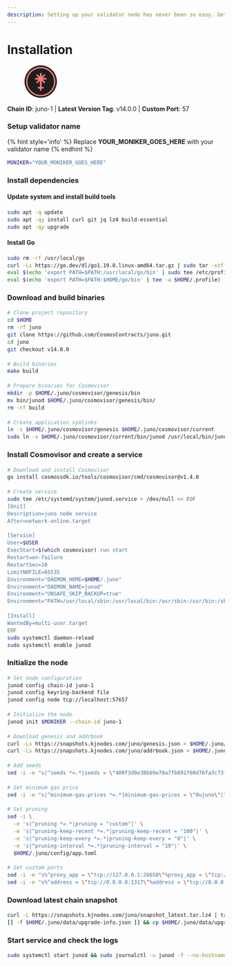 ```yaml
---
description: Setting up your validator node has never been so easy. Get your validator running in minutes by following step by step instructions.
---
```


# Installation

<figure><img src="https://raw.githubusercontent.com/kj89/cosmos-images/main/logos/juno.png" alt=""><figcaption></figcaption></figure>

**Chain ID**: juno-1 | **Latest Version Tag**: v14.0.0 | **Custom Port**: 57

### Setup validator name

{% hint style='info' %}
Replace **YOUR_MONIKER_GOES_HERE** with your validator name
{% endhint %}

```bash
MONIKER="YOUR_MONIKER_GOES_HERE"
```

### Install dependencies

#### Update system and install build tools

```bash
sudo apt -q update
sudo apt -qy install curl git jq lz4 build-essential
sudo apt -qy upgrade
```

#### Install Go

```bash
sudo rm -rf /usr/local/go
curl -Ls https://go.dev/dl/go1.19.8.linux-amd64.tar.gz | sudo tar -xzf - -C /usr/local
eval $(echo 'export PATH=$PATH:/usr/local/go/bin' | sudo tee /etc/profile.d/golang.sh)
eval $(echo 'export PATH=$PATH:$HOME/go/bin' | tee -a $HOME/.profile)
```

### Download and build binaries

```bash
# Clone project repository
cd $HOME
rm -rf juno
git clone https://github.com/CosmosContracts/juno.git
cd juno
git checkout v14.0.0

# Build binaries
make build

# Prepare binaries for Cosmovisor
mkdir -p $HOME/.juno/cosmovisor/genesis/bin
mv bin/junod $HOME/.juno/cosmovisor/genesis/bin/
rm -rf build

# Create application symlinks
ln -s $HOME/.juno/cosmovisor/genesis $HOME/.juno/cosmovisor/current
sudo ln -s $HOME/.juno/cosmovisor/current/bin/junod /usr/local/bin/junod
```

### Install Cosmovisor and create a service

```bash
# Download and install Cosmovisor
go install cosmossdk.io/tools/cosmovisor/cmd/cosmovisor@v1.4.0

# Create service
sudo tee /etc/systemd/system/junod.service > /dev/null << EOF
[Unit]
Description=juno node service
After=network-online.target

[Service]
User=$USER
ExecStart=$(which cosmovisor) run start
Restart=on-failure
RestartSec=10
LimitNOFILE=65535
Environment="DAEMON_HOME=$HOME/.juno"
Environment="DAEMON_NAME=junod"
Environment="UNSAFE_SKIP_BACKUP=true"
Environment="PATH=/usr/local/sbin:/usr/local/bin:/usr/sbin:/usr/bin:/sbin:/bin:/usr/games:/usr/local/games:/snap/bin:$HOME/.juno/cosmovisor/current/bin"

[Install]
WantedBy=multi-user.target
EOF
sudo systemctl daemon-reload
sudo systemctl enable junod
```

### Initialize the node

```bash
# Set node configuration
junod config chain-id juno-1
junod config keyring-backend file
junod config node tcp://localhost:57657

# Initialize the node
junod init $MONIKER --chain-id juno-1

# Download genesis and addrbook
curl -Ls https://snapshots.kjnodes.com/juno/genesis.json > $HOME/.juno/config/genesis.json
curl -Ls https://snapshots.kjnodes.com/juno/addrbook.json > $HOME/.juno/config/addrbook.json

# Add seeds
sed -i -e "s|^seeds *=.*|seeds = \"400f3d9e30b69e78a7fb891f60d76fa3c73f0ecc@juno.rpc.kjnodes.com:57659\"|" $HOME/.juno/config/config.toml

# Set minimum gas price
sed -i -e "s|^minimum-gas-prices *=.*|minimum-gas-prices = \"0ujuno\"|" $HOME/.juno/config/app.toml

# Set pruning
sed -i \
  -e 's|^pruning *=.*|pruning = "custom"|' \
  -e 's|^pruning-keep-recent *=.*|pruning-keep-recent = "100"|' \
  -e 's|^pruning-keep-every *=.*|pruning-keep-every = "0"|' \
  -e 's|^pruning-interval *=.*|pruning-interval = "19"|' \
  $HOME/.juno/config/app.toml

# Set custom ports
sed -i -e "s%^proxy_app = \"tcp://127.0.0.1:26658\"%proxy_app = \"tcp://127.0.0.1:57658\"%; s%^laddr = \"tcp://127.0.0.1:26657\"%laddr = \"tcp://127.0.0.1:57657\"%; s%^pprof_laddr = \"localhost:6060\"%pprof_laddr = \"localhost:57060\"%; s%^laddr = \"tcp://0.0.0.0:26656\"%laddr = \"tcp://0.0.0.0:57656\"%; s%^prometheus_listen_addr = \":26660\"%prometheus_listen_addr = \":57660\"%" $HOME/.juno/config/config.toml
sed -i -e "s%^address = \"tcp://0.0.0.0:1317\"%address = \"tcp://0.0.0.0:57317\"%; s%^address = \":8080\"%address = \":57080\"%; s%^address = \"0.0.0.0:9090\"%address = \"0.0.0.0:57090\"%; s%^address = \"0.0.0.0:9091\"%address = \"0.0.0.0:57091\"%; s%:8545%:57545%; s%:8546%:57546%; s%:6065%:57065%" $HOME/.juno/config/app.toml
```

### Download latest chain snapshot

```bash
curl -L https://snapshots.kjnodes.com/juno/snapshot_latest.tar.lz4 | tar -Ilz4 -xf - -C $HOME/.juno
[[ -f $HOME/.juno/data/upgrade-info.json ]] && cp $HOME/.juno/data/upgrade-info.json $HOME/.juno/cosmovisor/genesis/upgrade-info.json
```

### Start service and check the logs

```bash
sudo systemctl start junod && sudo journalctl -u junod -f --no-hostname -o cat
```
